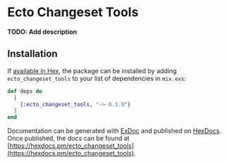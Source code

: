 # Ecto Changeset Tools

**TODO: Add description**

## Installation

If [available in Hex](https://hex.pm/docs/publish), the package can be installed
by adding `ecto_changeset_tools` to your list of dependencies in `mix.exs`:

```elixir
def deps do
  [
    {:ecto_changeset_tools, "~> 0.1.0"}
  ]
end
```

Documentation can be generated with [ExDoc](https://github.com/elixir-lang/ex_doc)
and published on [HexDocs](https://hexdocs.pm). Once published, the docs can
be found at [https://hexdocs.pm/ecto_changeset_tools](https://hexdocs.pm/ecto_changeset_tools).

